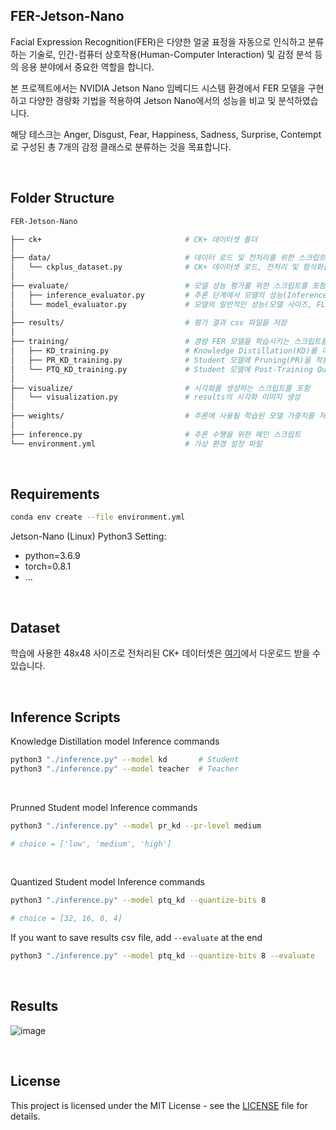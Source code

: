## FER-Jetson-Nano
Facial Expression Recognition(FER)은 다양한 얼굴 표정을 자동으로 인식하고 분류하는 기술로, 인간-컴퓨터 상호작용(Human-Computer Interaction) 및 감정 분석 등의 응용 분야에서 중요한 역할을 합니다. 

본 프로젝트에서는 NVIDIA Jetson Nano 임베디드 시스템 환경에서 FER 모델을 구현하고 다양한 경량화 기법을 적용하여 Jetson Nano에서의 성능을 비교 및 분석하였습니다. 

해당 테스크는 Anger, Disgust, Fear, Happiness, Sadness, Surprise, Contempt로 구성된 총 7개의 감정 클래스로 분류하는 것을 목표합니다.

<br>

## Folder Structure
```bash
FER-Jetson-Nano                        

├── ck+                                # CK+ 데이터셋 폴더
│
├── data/                              # 데이터 로드 및 전처리를 위한 스크립트를 포함
│   └── ckplus_dataset.py              # CK+ 데이터셋 로드, 전처리 및 형식화를 처리
│
├── evaluate/                          # 모델 성능 평가를 위한 스크립트를 포함
│   ├── inference_evaluator.py         # 추론 단계에서 모델의 성능(Inference Time 등)을 평가
│   └── model_evaluator.py             # 모델의 일반적인 성능(모델 사이즈, FLOPs 등)을 평가
│
├── results/                           # 평가 결과 csv 파일을 저장
│
├── training/                          # 경량 FER 모델을 학습시키는 스크립트를 포함
│   ├── KD_training.py                 # Knowledge Distillation(KD)를 이용한 학습
│   ├── PR_KD_training.py              # Student 모델에 Pruning(PR)을 적용
│   └── PTQ_KD_training.py             # Student 모델에 Post-Training Quantization(PTQ)을 적용
│
├── visualize/                         # 시각화를 생성하는 스크립트를 포함
│   └── visualization.py               # results의 시각화 이미지 생성
│
├── weights/                           # 추론에 사용될 학습된 모델 가중치를 저장
│
├── inference.py                       # 추론 수행을 위한 메인 스크립트
└── environment.yml                    # 가상 환경 설정 파일
```

<br>

## Requirements
```bash
conda env create --file environment.yml
```

Jetson-Nano (Linux) Python3 Setting:
- python=3.6.9
- torch=0.8.1
- ...

<br>

## Dataset
학습에 사용한 48x48 사이즈로 전처리된 CK+ 데이터셋은 [여기](https://www.kaggle.com/datasets/shuvoalok/ck-dataset)에서 다운로드 받을 수 있습니다.

<br>

## Inference Scripts
Knowledge Distillation model Inference commands
```bash
python3 "./inference.py" --model kd       # Student
python3 "./inference.py" --model teacher  # Teacher
```

<br>

Prunned Student model Inference commands
```bash
python3 "./inference.py" --model pr_kd --pr-level medium

# choice = ['low', 'medium', 'high']
```

<br>

Quantized Student model Inference commands
```bash
python3 "./inference.py" --model ptq_kd --quantize-bits 8

# choice = [32, 16, 8, 4]
```

If you want to save results csv file, add `--evaluate` at the end
```bash
python3 "./inference.py" --model ptq_kd --quantize-bits 8 --evaluate
```

<br>

## Results
![image](https://github.com/user-attachments/assets/44951f33-26ec-4604-99c3-e043c7612d8f)


<br>

## License
This project is licensed under the MIT License - see the [LICENSE](./LICENSE) file for details.
